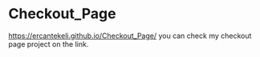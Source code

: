 # Checkout_Page
https://ercantekeli.github.io/Checkout_Page/
you can check my checkout page project on the link.
